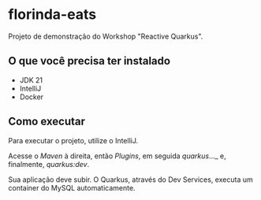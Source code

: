 # florinda-eats

Projeto de demonstração do Workshop "Reactive Quarkus".

## O que você precisa ter instalado

- JDK 21
- IntelliJ
- Docker

## Como executar

Para executar o projeto, utilize o IntelliJ.

Acesse o _Maven_ à direita, então _Plugins_, em seguida _quarkus_..._ e, finalmente, _quarkus:dev_.

Sua aplicação deve subir. O Quarkus, através do Dev Services, executa um container do MySQL automaticamente.

